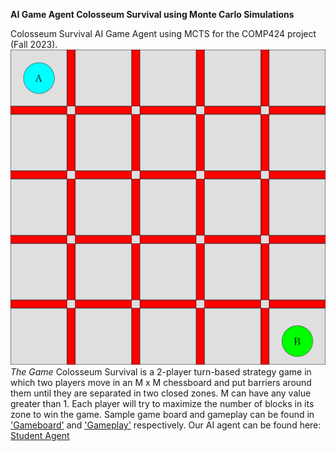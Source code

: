 **AI Game Agent Colosseum Survival using Monte Carlo Simulations**

Colosseum Survival AI Game Agent using MCTS for the COMP424 project (Fall 2023).
![Gameboard](Colosseum-Survival-main/Gameboard.png)
*The Game*
Colosseum Survival is a 2-player turn-based strategy game in which two players move in an M x M chessboard and put barriers around them until they are separated in two closed zones. M can have any value greater than 1. Each player will try to maximize the number of blocks in its zone to win the game. Sample game board and gameplay can be found in ['Gameboard'](Gameboard.png) and ['Gameplay'](Gameplay.gif) respectively. Our AI agent can be found here: [Student Agent](agents/student_agent.py)
